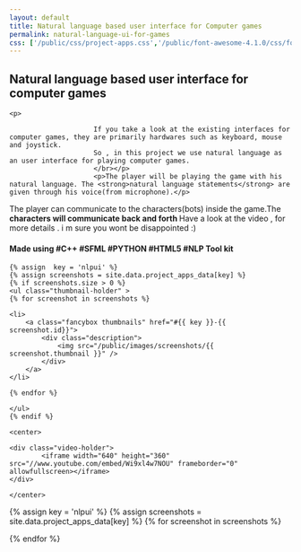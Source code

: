 ```yaml
---
layout: default
title: Natural language based user interface for Computer games
permalink: natural-language-ui-for-games
css: ['/public/css/project-apps.css','/public/font-awesome-4.1.0/css/font-awesome.min.css']
---
```





<!--Natural language based computer games-->

<div class="content">
<div class="project-container"> 
	<h2>Natural language based user interface for computer games</h2>

	<p>

		                 If you take a look at the existing interfaces for computer games, they are primarily hardwares such as keyboard, mouse and joystick.
		                 So , in this project we use natural language as an user interface for playing computer games.
		                 </br></p>
		                 <p>The player will be playing the game with his natural language. The <strong>natural language statements</strong> are given through his voice(from microphone).</p>
<p>The player can communicate to the 
characters(bots) inside the game.The 
<strong>characters will communicate back and 
forth </strong>
Have a look at the video , for more details . i m sure you wont be disappointed :) 
</p>
	<h4>
	Made using
		#C++
		#SFML
		#PYTHON
		#HTML5
		#NLP Tool kit
	</h4>



	{% assign  key = 'nlpui' %}
	{% assign screenshots = site.data.project_apps_data[key] %}
	{% if screenshots.size > 0 %}
	<ul class="thumbnail-holder" >
	{% for screenshot in screenshots %}
		
	<li>
		<a class="fancybox thumbnails" href="#{{ key }}-{{ screenshot.id}}">
			<div class="description">	
				<img src="/public/images/screenshots/{{ screenshot.thumbnail }}" /> 
			</div>
		</a>		
	</li>

	{% endfor %}

	</ul> 
	{% endif %}

	<center>
	
	<div class="video-holder">
			<iframe width="640" height="360" src="//www.youtube.com/embed/Wi9xl4w7NOU" frameborder="0" allowfullscreen></iframe>
	</div>

	</center>
</div>


{% assign key = 'nlpui' %}
{% assign screenshots = site.data.project_apps_data[key] %}
{% for screenshot in screenshots %}

<div id="{{ key }}-{{ screenshot.id}}" style="display: none;" class="description-holder">
		<div class="screenshot-description" >
			<ul>
			{% for desc in screenshot.description %}
			<li>
				{{ desc }}
			</li>
			{% endfor %}
			</ul>
		</div>
		<img class="lazy" data-src="/public/images/screenshots/{{ screenshot.original }}" /> 
</div>
{% endfor %}
</div>
